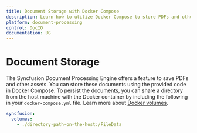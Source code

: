 ```yaml
---
title: Document Storage with Docker Compose
description: Learn how to utilize Docker Compose to store PDFs and other assets using the Syncfusion Document Processing Engine, along with persisting documents by sharing a directory from the host machine with the Docker container.
platform: document-processing
control: DocIO
documentation: UG
---
```

# Document Storage

The Syncfusion Document Processing Engine offers a feature to save PDFs and other assets. You can store these documents using the provided code in Docker Compose. To persist the documents, you can share a directory from the host machine with the Docker container by including the following in your `docker-compose.yml` file. Learn more about [Docker volumes](https://docs.docker.com/storage/volumes/).

```yaml
syncfusion:
  volumes:
    - ./directory-path-on-the-host:/FileData